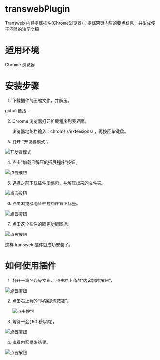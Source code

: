 # transwebPlugin
Transweb 内容提炼插件(Chrome浏览器)：提炼网页内容的要点信息，并生成便于阅读的演示文稿

# 适用环境
Chrome 浏览器

# 安装步骤

1. 下载插件的压缩文件，并解压。

  github链接：

2. Chrome 浏览器打开扩展程序列表界面。

   浏览器地址栏输入：chrome://extensions/ ，再按回车键盘。

3. 打开 “开发者模式”。

  ![开发者模式](https://transweb-1254183942.cos.ap-beijing.myqcloud.com/images/transwebPlugin/developMode.jpg)

4. 点击“加载已解压的拓展程序“按钮。

  ![点击按钮](https://transweb-1254183942.cos.ap-beijing.myqcloud.com/images/transwebPlugin/clickLoadBtn.png)

5. 选择之前下载插件压缩包，并解压出来的文件夹。

  ![点击按钮](https://transweb-1254183942.cos.ap-beijing.myqcloud.com/images/transwebPlugin/selectFolder.png)

6. 点击浏览器地址栏的插件管理标签。

  ![点击按钮](https://transweb-1254183942.cos.ap-beijing.myqcloud.com/images/transwebPlugin/pluginListMenu.png)


7. 点击这个插件的固定功能图标。 
 
  ![点击按钮](https://transweb-1254183942.cos.ap-beijing.myqcloud.com/images/transwebPlugin/fixedPlugin.png)

这样 transweb 插件就成功安装了。

# 如何使用插件

1. 打开一篇公众号文章， 点击右上角的“内容提炼按钮”。

  ![点击按钮](https://transweb-1254183942.cos.ap-beijing.myqcloud.com/images/transwebPlugin/openWebPage1.png)

2. 点击右上角的“内容提炼按钮”。

   ![点击按钮](https://transweb-1254183942.cos.ap-beijing.myqcloud.com/images/transwebPlugin/openWebPage.png)

3. 等待一会( 60 秒以内)。

  ![点击按钮](https://transweb-1254183942.cos.ap-beijing.myqcloud.com/images/transwebPlugin/transfromingStatus.png)

4. 查看内容提炼结果。

  ![点击按钮](https://transweb-1254183942.cos.ap-beijing.myqcloud.com/images/transwebPlugin/transformResult.png)


